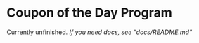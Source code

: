 Coupon of the Day Program
=========================
Currently unfinished. _If you need docs, see "docs/README.md"_
